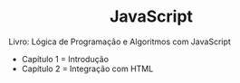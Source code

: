<h1 align="center">JavaScript</h1>

Livro: Lógica de Programação e Algoritmos com JavaScript

<ul>
 <li>Capítulo 1 = Introdução</li>
 <li>Capítulo 2 = Integração com HTML</li>
</ul>
